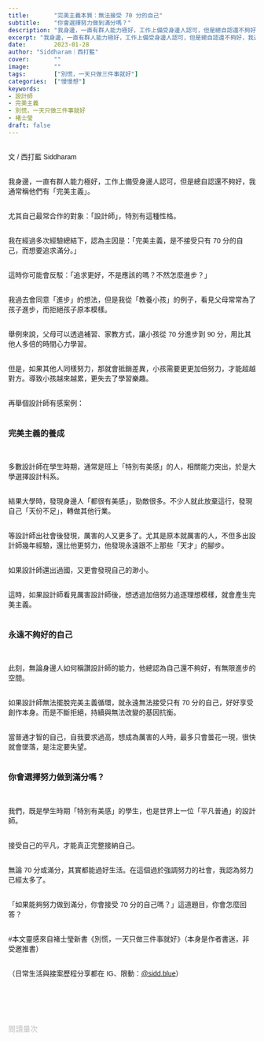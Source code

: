 ```yaml
---
title:       "完美主義本質：無法接受 70 分的自己"
subtitle:    "你會選擇努力做到滿分嗎？"
description: "我身邊，一直有群人能力極好，工作上備受身邊人認可，但是總自認還不夠好，我通常稱他們有「完美主義」..."
excerpt: "我身邊，一直有群人能力極好，工作上備受身邊人認可，但是總自認還不夠好，我通常稱他們有「完美主義」..."
date:        2023-01-28
author: "Siddharam｜西打藍"
cover:       ""
image:       ""
tags:        ["別慌，一天只做三件事就好"]
categories:  ["慢慢想"]
keywords:
- 設計師
- 完美主義
- 別慌，一天只做三件事就好
- 褚士瑩
draft: false
---
```


<article style="font-family: 'Noto Sans TC', '微軟正黑體', sans-serif; font-weight: 300;">

<br>文 / 西打藍 Siddharam<br><br>

我身邊，一直有群人能力極好，工作上備受身邊人認可，但是總自認還不夠好，我通常稱他們有「完美主義」。<br><br>

尤其自己最常合作的對象：「設計師」，特別有這種性格。<br><br>

我在經過多次經驗總結下，認為主因是：「完美主義，是不接受只有 70 分的自己，而想要追求滿分。」<br><br>

這時你可能會反駁：「追求更好，不是應該的嗎？不然怎麼進步？」<br><br>

我過去會同意「進步」的想法，但是我從「教養小孩」的例子，看見父母常常為了孩子進步，而拒絕孩子原本模樣。<br><br>

舉例來說，父母可以透過補習、家教方式，讓小孩從 70 分進步到 90 分，用比其他人多倍的時間心力學習。<br><br>

但是，如果其他人同樣努力，那就會抵銷差異，小孩需要更更加倍努力，才能超越對方。導致小孩越來越累，更失去了學習樂趣。<br><br>

再舉個設計師有感案例：<br><br>

<h3 class="article-h1-color">完美主義的養成</h3><br>

多數設計師在學生時期，通常是班上「特別有美感」的人，相關能力突出，於是大學選擇設計科系。<br><br>

結果大學時，發現身邊人「都很有美感」，勁敵很多。不少人就此放棄這行，發現自己「天份不足」，轉做其他行業。<br><br>

等設計師出社會後發現，厲害的人又更多了。尤其是原本就厲害的人，不但多出設計師幾年經驗，還比他更努力，他發現永遠跟不上那些「天才」的腳步。<br><br>

如果設計師還出過國，又更會發現自己的渺小。<br><br>

這時，如果設計師看見厲害設計師後，想透過加倍努力追逐理想模樣，就會產生完美主義。<br><br>

<h3 class="article-h1-color">永遠不夠好的自己</h3><br>

此刻，無論身邊人如何稱讚設計師的能力，他總認為自己還不夠好，有無限進步的空間。<br><br>

如果設計師無法擺脫完美主義循環，就永遠無法接受只有 70 分的自己，好好享受創作本身。而是不斷拒絕，持續與無法改變的基因抗衡。<br><br>

當普通才智的自己，自我要求過高，想成為厲害的人時，最多只會曇花一現，很快就會墜落，是注定要失望。<br><br>

<h3 class="article-h1-color">你會選擇努力做到滿分嗎？</h3><br>

我們，既是學生時期「特別有美感」的學生，也是世界上一位「平凡普通」的設計師。<br><br>

接受自己的平凡，才能真正完整接納自己。<br><br>

無論 70 分或滿分，其實都能過好生活。在這個過於強調努力的社會，我認為努力已經太多了。<br><br>

「如果能夠努力做到滿分，你會接受 70 分的自己嗎？」這道題目，你會怎麼回答？<br><br>

#本文靈感來自褚士瑩新書《別慌，一天只做三件事就好》（本身是作者書迷，非受邀推書）<br><br>

（日常生活與接案歷程分享都在 IG、限動：<a href="https://www.instagram.com/sidd.blue/" target="_blank">@sidd.blue</a>）<br><br>


<!-- <h3 class="article-h1-color"></h3><br> -->





<br><br><br>

</article>

<div style="color: #bfbfbf; font-size: 15px;" id="busuanzi_container_page_pv">
  閱讀量<span id="busuanzi_value_page_pv"></span>次
</div>

<script src="../../js/post.js"></script>




